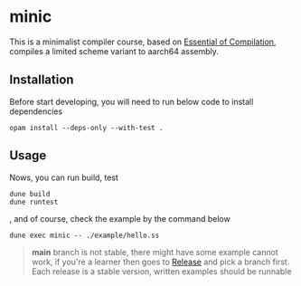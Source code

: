 # minic

This is a minimalist compiler course, based on [Essential of Compilation](https://iucompilercourse.github.io/IU-Fall-2022/), compiles a limited scheme variant to aarch64 assembly.

## Installation

Before start developing, you will need to run below code to install dependencies

```shell
opam install --deps-only --with-test .
```

## Usage

Nows, you can run build, test

```shell
dune build
dune runtest
```

, and of course, check the example by the command below

```shell
dune exec minic -- ./example/hello.ss
```

> **main** branch is not stable, there might have some example cannot work, if you're a learner then goes to [Release](https://github.com/dannypsnl/minic/releases) and pick a branch first.
> Each release is a stable version, written examples should be runnable
